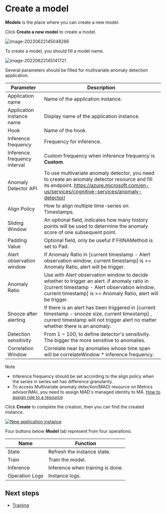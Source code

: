 # Create a model

**Models** is the place where you can create a new model.

Click **Create a new model** to create a model.

![image-20220622145048266](C:\Users\jinruishao\AppData\Roaming\Typora\typora-user-images\image-20220622145048266.png)

To create a model, you should fill a model name.

![image-20220622145141721](C:\Users\jinruishao\AppData\Roaming\Typora\typora-user-images\image-20220622145141721.png)









Several parameters should be filled for multivariate anomaly detection application.

| Parameter                    | Description                                                  |
| ---------------------------- | ------------------------------------------------------------ |
| Application name             | Name of the application instance.                            |
| Application instance name    | Display name of the application instance.                    |
| Hook                         | Name of the hook.                                            |
| Inference frequency          | Frequency for inference.                                     |
| Inference frequency interval | Custom frequency when inference frequency is **Custom**.     |
| Anomaly Detector API         | To use multivariate anomaly detector, you need to create an anomaly detector resource and fill its endpoint. https://azure.microsoft.com/en-us/services/cognitive-services/anomaly-detector/ |
| Align Policy                 | How to align multiple time-series on Timestamps.             |
| Sliding Window               | An optional field, indicates how many history points will be used to determine the anomaly score of one subsequent point. |
| Padding Value                | Optional field, only be useful if FillNAMethod is set to Pad. |
| Alert observation window     | If Anomaly Ratio in [current timestamp - Alert observation window, current timestamp] is >= Anomaly Ratio, alert will be trigger. |
| Anomaly Ratio                | Use with Alert observation window to decide whether to trigger an alert. if anomaly ratio in [current timestamp - Alert observation window, current timestamp] is >= Anomaly Ratio, alert will be trigger. |
| Snooze after alerting        | If there is an alert has been triggered in [current timestamp - snooze size, current timestamp] , current timestamp will not trigger alert no matter whether there is an anomaly. |
| Detection sensitivity        | From 1 ~ 100, to define detector's sensitivity. The bigger the more sensitive to anomalies. |
| Correlation Window           | Correlate near by anomalies whose time span will be correlateWindow * inference frequency. |

> [!Note]
>
> - Inference frequency should be set according to the align policy when the series in series set has difference granularity.
> - To access Multivariate anomaly detection(MAD) resource on Metrics advisor(MA), you need to assign MAD's managed identity to MA. [How to assign role to a resource](https://github.com/MS-AI-Platform/MetricsAdvisorMultivariate/blob/main/managed_identity.md)

Click **Create** to complete the creation, then you can find the created instance.

[![New application instance](https://github.com/MS-AI-Platform/MetricsAdvisorMultivariate/raw/main/media/train.png)](https://github.com/MS-AI-Platform/MetricsAdvisorMultivariate/blob/main/media/train.png)

Four buttons below **Model** tab represent from four operations:

| Name           | Function                         |
| -------------- | -------------------------------- |
| State          | Refresh the instance state.      |
| Train          | Train the model.                 |
| Inference      | Inference when training is done. |
| Operation Logs | Instance logs.                   |

## Next steps

- [Training](https://github.com/MS-AI-Platform/MetricsAdvisorMultivariate/blob/main/training.md)
